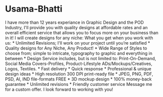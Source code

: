 # Usama-Bhatti
I have more than 12 years experiance in Graphic Design and the POD Industry, I'll provide you with quality designs at affordable rates and an overall efficient service that allows you to focus more on your business than in it! I will create designs for any niche:  What you get when you work with us:  * Unlimited Revisions; I'll work on your project until you’re satisfied * Quality designs for Any Niche, Any Product! * Wide Range of Styles to choose from; simple to intricate, typography to graphic and everything in between * Design Service includes, but is not limited to: Print-On-Demand, Social Media Covers-Profiles, Product-Lifestyle ADs/Mockups/Creatives, Logos, Textiles. * Fast delivery * Quick response  * Professional &amp; unique design ideas  * High resolution 300 DPI print-ready file * JPEG, PNG, PDF, PSD, AI, IND file-formats FREE * 3D mockup design * 100% money-back guarantee  * Unlimited revisions  * Friendly customer service  Message me for a custom offer. I look forward to working with you!
